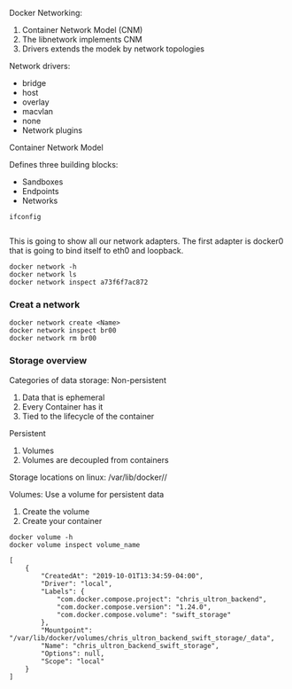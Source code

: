 Docker Networking:

1. Container Network Model (CNM)
2. The libnetwork implements CNM
3. Drivers extends the modek by network topologies

Network drivers:

- bridge
- host
- overlay
- macvlan
- none
- Network plugins

Container Network Model

Defines three building blocks:

- Sandboxes
- Endpoints
- Networks

```
ifconfig


```

This is going to show all our network adapters. The first adapter is docker0 that is going to bind itself to eth0 and loopback.

```
docker network -h
docker network ls
docker network inspect a73f6f7ac872

```

### Creat a network

```
docker network create <Name>
docker network inspect br00
docker network rm br00
```

### Storage overview

Categories of data storage:
Non-persistent

1. Data that is ephemeral
2. Every Container has it
3. Tied to the lifecycle of the container

Persistent

1.  Volumes
2.  Volumes are decoupled from containers

Storage locations on linux: /var/lib/docker/<Storage-Driver>/

Volumes:
Use a volume for persistent data

1.  Create the volume
2.  Create your container

```
docker volume -h
docker volume inspect volume_name

```

```
[
    {
        "CreatedAt": "2019-10-01T13:34:59-04:00",
        "Driver": "local",
        "Labels": {
            "com.docker.compose.project": "chris_ultron_backend",
            "com.docker.compose.version": "1.24.0",
            "com.docker.compose.volume": "swift_storage"
        },
        "Mountpoint": "/var/lib/docker/volumes/chris_ultron_backend_swift_storage/_data",
        "Name": "chris_ultron_backend_swift_storage",
        "Options": null,
        "Scope": "local"
    }
]
```
